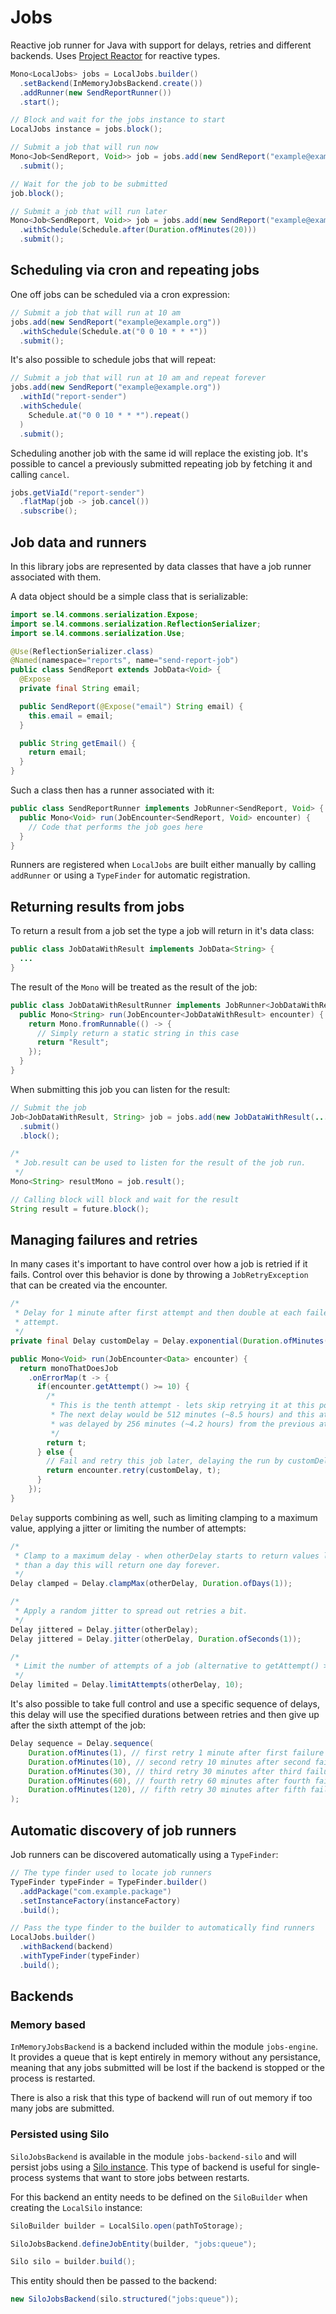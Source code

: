 # Jobs

Reactive job runner for Java with support for delays, retries and different
backends. Uses [Project Reactor](https://projectreactor.io/) for reactive
types.

```java
Mono<LocalJobs> jobs = LocalJobs.builder()
  .setBackend(InMemoryJobsBackend.create())
  .addRunner(new SendReportRunner())
  .start();

// Block and wait for the jobs instance to start
LocalJobs instance = jobs.block();

// Submit a job that will run now
Mono<Job<SendReport, Void>> job = jobs.add(new SendReport("example@example.org"))
  .submit();

// Wait for the job to be submitted
job.block();

// Submit a job that will run later
Mono<Job<SendReport, Void>> job = jobs.add(new SendReport("example@example.org"))
  .withSchedule(Schedule.after(Duration.ofMinutes(20)))
  .submit();
```

## Scheduling via cron and repeating jobs

One off jobs can be scheduled via a cron expression:

```java
// Submit a job that will run at 10 am
jobs.add(new SendReport("example@example.org"))
  .withSchedule(Schedule.at("0 0 10 * * *"))
  .submit();
```

It's also possible to schedule jobs that will repeat:

```java
// Submit a job that will run at 10 am and repeat forever
jobs.add(new SendReport("example@example.org"))
  .withId("report-sender")
  .withSchedule(
    Schedule.at("0 0 10 * * *").repeat()
  )
  .submit();
```

Scheduling another job with the same id will replace the existing job. It's 
possible to cancel a previously submitted repeating job by fetching it and
calling `cancel`.

```java
jobs.getViaId("report-sender")
  .flatMap(job -> job.cancel())
  .subscribe();
```

## Job data and runners

In this library jobs are represented by data classes that have a job runner
associated with them.

A data object should be a simple class that is serializable:

```java
import se.l4.commons.serialization.Expose;
import se.l4.commons.serialization.ReflectionSerializer;
import se.l4.commons.serialization.Use;

@Use(ReflectionSerializer.class)
@Named(namespace="reports", name="send-report-job")
public class SendReport extends JobData<Void> {
  @Expose
  private final String email;

  public SendReport(@Expose("email") String email) {
    this.email = email;
  }

  public String getEmail() {
    return email;
  }
}
```

Such a class then has a runner associated with it:

```java
public class SendReportRunner implements JobRunner<SendReport, Void> {
  public Mono<Void> run(JobEncounter<SendReport, Void> encounter) {
    // Code that performs the job goes here    
  }
}
```

Runners are registered when `LocalJobs` are built either manually by calling
`addRunner` or using a `TypeFinder` for automatic registration.

## Returning results from jobs

To return a result from a job set the type a job will return in it's data
class:

```java
public class JobDataWithResult implements JobData<String> {
  ...
}
```

The result of the `Mono` will be treated as the result of the job:

```java
public class JobDataWithResultRunner implements JobRunner<JobDataWithResult, String> {
  public Mono<String> run(JobEncounter<JobDataWithResult> encounter) {
    return Mono.fromRunnable(() -> {
      // Simply return a static string in this case
      return "Result";
    });
  }
}
```

When submitting this job you can listen for the result:

```java
// Submit the job
Job<JobDataWithResult, String> job = jobs.add(new JobDataWithResult(...))
  .submit()
  .block();

/* 
 * Job.result can be used to listen for the result of the job run.
 */
Mono<String> resultMono = job.result();

// Calling block will block and wait for the result
String result = future.block();
```

## Managing failures and retries

In many cases it's important to have control over how a job is retried if it
fails. Control over this behavior is done by throwing a `JobRetryException` 
that can be created via the encounter.

```java
/* 
 * Delay for 1 minute after first attempt and then double at each failed
 * attempt.
 */
private final Delay customDelay = Delay.exponential(Duration.ofMinutes(1));

public Mono<Void> run(JobEncounter<Data> encounter) {
  return monoThatDoesJob
    .onErrorMap(t -> {
      if(encounter.getAttempt() >= 10) {
        /*
         * This is the tenth attempt - lets skip retrying it at this point.
         * The next delay would be 512 minutes (~8.5 hours) and this attempt 
         * was delayed by 256 minutes (~4.2 hours) from the previous attempt.
         */
        return t;
      } else {
        // Fail and retry this job later, delaying the run by customDelay
        return encounter.retry(customDelay, t);
      }
    });
}
```

`Delay` supports combining as well, such as limiting clamping to a maximum 
value, applying a jitter or limiting the number of attempts:

```java
/*
 * Clamp to a maximum delay - when otherDelay starts to return values longer
 * than a day this will return one day forever.
 */
Delay clamped = Delay.clampMax(otherDelay, Duration.ofDays(1));

/*
 * Apply a random jitter to spread out retries a bit.
 */
Delay jittered = Delay.jitter(otherDelay);
Delay jittered = Delay.jitter(otherDelay, Duration.ofSeconds(1));

/*
 * Limit the number of attempts of a job (alternative to getAttempt() >= N).
 */
Delay limited = Delay.limitAttempts(otherDelay, 10);
```

It's also possible to take full control and use a specific sequence of delays,
this delay will use the specified durations between retries and then give up
after the sixth attempt of the job:

```java
Delay sequence = Delay.sequence(
	Duration.ofMinutes(1), // first retry 1 minute after first failure
	Duration.ofMinutes(10), // second retry 10 minutes after second failure
	Duration.ofMinutes(30), // third retry 30 minutes after third failure
	Duration.ofMinutes(60), // fourth retry 60 minutes after fourth failure,
	Duration.ofMinutes(120), // fifth retry 30 minutes after fifth failure
);
```

## Automatic discovery of job runners

Job runners can be discovered automatically using a `TypeFinder`:

```java
// The type finder used to locate job runners
TypeFinder typeFinder = TypeFinder.builder()
  .addPackage("com.example.package")
  .setInstanceFactory(instanceFactory)
  .build();

// Pass the type finder to the builder to automatically find runners
LocalJobs.builder()
  .withBackend(backend)
  .withTypeFinder(typeFinder)
  .build();
```

## Backends

### Memory based

`InMemoryJobsBackend` is a backend included within the module `jobs-engine`.
It provides a queue that is kept entirely in memory without any persistance,
meaning that any jobs submitted will be lost if the backend is stopped or the
process is restarted.

There is also a risk that this type of backend will run of out memory if too
many jobs are submitted.

### Persisted using Silo

`SiloJobsBackend` is available in the module `jobs-backend-silo` and will
persist jobs using a [Silo instance](https://github.com/levelfourab/silo).
This type of backend is useful for single-process systems that want to store
jobs between restarts.

For this backend an entity needs to be defined on the `SiloBuilder` when 
creating the `LocalSilo` instance:

```java
SiloBuilder builder = LocalSilo.open(pathToStorage);

SiloJobsBackend.defineJobEntity(builder, "jobs:queue");

Silo silo = builder.build();
```

This entity should then be passed to the backend:

```java
new SiloJobsBackend(silo.structured("jobs:queue"));
```
